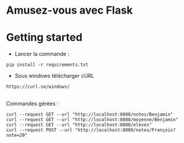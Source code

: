 # Amusez-vous avec Flask

# Getting started

* Lancer la commande : 

```
pip install -r requirements.txt
```

* Sous windows télécharger cURL

```
https://curl.se/windows/
```


##

Commandes gérées :

```
curl --request GET --url "http://localhost:8080/notes/Benjamin"
curl --request GET --url "http://localhost:8080/moyenne/Benjamin"
curl --request GET --url "http://localhost:8080/eleves"
curl --request POST --url "http://localhost:8080/notes/François?note=20"
```